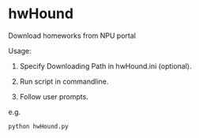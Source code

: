# hwHound
Download homeworks from NPU portal

Usage: 

1. Specify Downloading Path in hwHound.ini (optional).

2. Run script in commandline.
 
3. Follow user prompts.

e.g.
```
python hwHound.py
```
